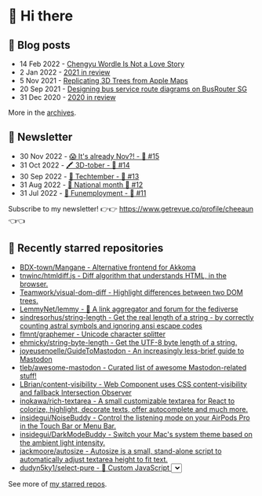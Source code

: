 # 👋 Hi there

## 📝 Blog posts

<!-- feed start -->
- 14 Feb 2022 - [Chengyu Wordle Is Not a Love Story](https://cheeaun.com/blog/2022/02/chengyu-wordle-is-not-a-love-story/)
- 2 Jan 2022 - [2021 in review](https://cheeaun.com/blog/2022/01/2021-in-review/)
- 5 Nov 2021 - [Replicating 3D Trees from Apple Maps](https://cheeaun.com/blog/2021/11/replicating-3d-trees-apple-maps/)
- 20 Sep 2021 - [Designing bus service route diagrams on BusRouter SG](https://cheeaun.com/blog/2021/09/bus-service-route-diagrams-busrouter-sg/)
- 31 Dec 2020 - [2020 in review](https://cheeaun.com/blog/2020/12/2020-in-review/)
<!-- feed end -->

More in the [archives](https://cheeaun.com/blog/archives/).

## 📰 Newsletter

<!-- newsletter start -->
- 30 Nov 2022 - [😱 It's already Nov?! - 🥫 #15](https://www.getrevue.co/profile/cheeaun/issues/it-s-already-nov-15-1433832)
- 31 Oct 2022 - [🖍️ 3D-tober - 🥫 #14](https://www.getrevue.co/profile/cheeaun/issues/3d-tober-14-1385284)
- 30 Sep 2022 - [🍎 Techtember - 🥫 #13](https://www.getrevue.co/profile/cheeaun/issues/techtember-13-1335515)
- 31 Aug 2022 - [🎏 National month 🥫 #12](https://www.getrevue.co/profile/cheeaun/issues/national-month-12-1289556)
- 31 Jul 2022 - [🕺 Funemployment - 🥫 #11](https://www.getrevue.co/profile/cheeaun/issues/funemployment-11-1247643)
<!-- newsletter end -->

Subscribe to my newsletter! 👉👉 https://www.getrevue.co/profile/cheeaun 👈👈

## 🌟 Recently starred repositories

<!-- starred repos start -->
- [BDX-town/Mangane - Alternative frontend for Akkoma](https://github.com/BDX-town/Mangane)
- [tnwinc/htmldiff.js - Diff algorithm that understands HTML, in the browser.](https://github.com/tnwinc/htmldiff.js)
- [Teamwork/visual-dom-diff - Highlight differences between two DOM trees.](https://github.com/Teamwork/visual-dom-diff)
- [LemmyNet/lemmy - 🐀 A link aggregator and forum for the fediverse](https://github.com/LemmyNet/lemmy)
- [sindresorhus/string-length - Get the real length of a string - by correctly counting astral symbols and ignoring ansi escape codes](https://github.com/sindresorhus/string-length)
- [flmnt/graphemer - Unicode character splitter](https://github.com/flmnt/graphemer)
- [ehmicky/string-byte-length - Get the UTF-8 byte length of a string.](https://github.com/ehmicky/string-byte-length)
- [joyeusenoelle/GuideToMastodon - An increasingly less-brief guide to Mastodon](https://github.com/joyeusenoelle/GuideToMastodon)
- [tleb/awesome-mastodon - Curated list of awesome Mastodon-related stuff!](https://github.com/tleb/awesome-mastodon)
- [LBrian/content-visibility - Web Component uses CSS content-visibility and fallback Intersection Observer](https://github.com/LBrian/content-visibility)
- [inokawa/rich-textarea - A small customizable textarea for React to colorize, highlight, decorate texts, offer autocomplete and much more.](https://github.com/inokawa/rich-textarea)
- [insidegui/NoiseBuddy - Control the listening mode on your AirPods Pro in the Touch Bar or Menu Bar.](https://github.com/insidegui/NoiseBuddy)
- [insidegui/DarkModeBuddy - Switch your Mac's system theme based on the ambient light intensity.](https://github.com/insidegui/DarkModeBuddy)
- [jackmoore/autosize - Autosize is a small, stand-alone script to automatically adjust textarea height to fit text.](https://github.com/jackmoore/autosize)
- [dudyn5ky1/select-pure - 🎉 Custom JavaScript <select> component. Easy-to-use, accessible, mobile friendly and super efficient.](https://github.com/dudyn5ky1/select-pure)
<!-- starred repos end -->

See more of [my starred repos](https://github.com/stars/cheeaun/).